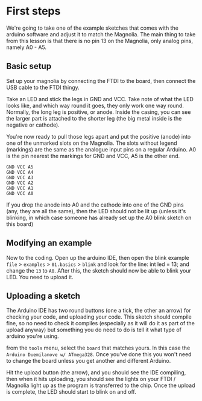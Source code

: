 # First steps

We're going to take one of the example sketches that comes with the arduino software and adjust it to match the Magnolia. The main thing to take from this lesson is that there is no pin 13 on the Magnolia, only analog pins, namely A0 - A5.

Basic setup
----------

Set up your magnolia by connecting the FTDI to the board, then connect the USB cable to the FTDI thingy.

Take an LED and stick the legs in GND and VCC. Take note of what the LED looks like, and which way round it goes, they only work one way round. Normally, the long leg is positive, or anode. Inside the casing, you can see the larger part is attached to the shorter leg (the big metal inside is the negative or cathode).

You're now ready to pull those legs apart and put the positive (anode) into one of the unmarked slots on the Magnolia. The slots without legend (markings) are the same as the analogue input pins on a regular Arduino. A0 is the pin nearest the markings for GND and VCC, A5 is the other end.

    GND VCC A5
    GND VCC A4
    GND VCC A3
    GND VCC A2
    GND VCC A1
    GND VCC A0

If you drop the anode into A0 and the cathode into one of the GND pins (any, they are all the same), then the LED should not be lit up (unless it's blinking, in which case someone has already set up the A0 blink sketch on this board)

Modifying an example
----

Now to the coding. Open up the arduino IDE, then open the blink example `file` > `examples` > `01.basics` > `blink` and look for the line:
    int led = 13;
and change the `13` to `A0`. After this, the sketch should now be able to blink your LED. You need to upload it.

Uploading a sketch
-----

The Arduino IDE has two round buttons (one a tick, the other an arrow) for checking your code, and uploading your code. This sketch should compile fine, so no need to check it compiles (especially as it will do it as part of the upload anyway) but something you do need to do is tell it what type of arduino you're using.

from the `tools` menu, select the `board` that matches yours. In this case the `Arduino Duemilanove w/ ATmega328`. Once you've done this you won't need to change the board unless you get another and different Arduino.

Hit the upload button (the arrow), and you should see the IDE compiling, then when it hits uploading, you should see the lights on your FTDI / Magnolia light up as the program is transferred to the chip. Once the upload is complete, the LED should start to blink on and off.